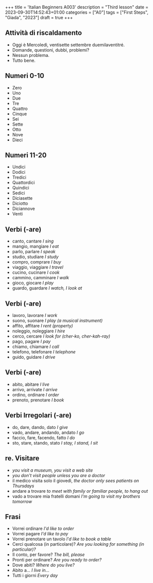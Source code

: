 +++
title = 'Italian Beginners A003'
description = "Third lesson"
date = 2023-09-30T14:52:43+01:00
categories = ["A0"]
tags = ["First Steps", "Giada", "2023"]
draft = true
+++


## Attività di riscaldamento

- Oggi è Mercoledì, ventisette settembre duemilaventitré.
- Domande, questioni, dubbi, problemi?
- Nessun problema.
- Tutto bene.

## Numeri 0-10

- Zero
- Uno
- Due
- Tre
- Quattro
- Cinque
- Sei
- Sette
- Otto
- Nove
- Dieci

## Numeri 11-20

- Undici
- Dodici
- Tredici
- Quattordici
- Quindici
- Sedici
- Diciasette
- Diciotto
- Diciannove
- Venti

## Verbi (-are)

- canto, cantare *I sing*
- mangio, mangiare *I eat*
- parlo, parlare *I speak*
- studio, studiare *I study*
- compro, comprare *I buy*
- viaggio, viaggiare *I travel*
- cucino, cucinare *I cook*
- cammino, camminare *I walk*
- gioco, giocare *I play*
- guardo, guardare *I watch, I look at*

## Verbi (-are)

- lavoro, lavorare *I work*
- suono, suonare *I play (a musical instrument)*
- affito, affitare *I rent (property)*
- noleggio, noleggiare *I hire*
- cerco, cercare *I look for (cher-ko, cher-kah-ray)*
- pago, pagare *I pay*
- chiamo, chiamare *I call*
- telefono, telefonare *I telephone*
- guido, guidare *I drive*

## Verbi (-are)

- abito, abitare *I live*
- arrivo, arrivate *I arrive*
- ordino, ordinare *I order*
- prenoto, prenotare *I book*

## Verbi Irregolari (-are)

- do, dare, dando, dato *I give*
- vado, andare, andando, andato *I go*
- faccio, fare, facendo, fatto *I do*
- sto, stare, stando, stato *I stay, I stand, I sit*

## re. Visitare

- *you visit a museum, you visit a web site*
- *you don't visit people unless you are a doctor*
- il medico visita solo il giovedì, *the doctor only sees patients on Thursdays*
- andare a trovare *to meet with family or familiar people, to hang out*
- vado a trovare mia fratelli domani *I'm going to visit my brothers tomorrow*

## Frasi

- Vorrei ordinare *I'd like to order*
- Vorrei pagare *I'd like to pay*
- Vorrei prenotare un tavolo *I'd like to book a table*
- Cerci qualcosa (in particolare)? *Are you looking for something (in particular)?*
- Il conto, per favore? *The bill, please*
- Pronti per ordinare? *Are you ready to order?*
- Dove abiti? *Where do you live?*
- Abito a... *I live in...*
- Tutti i giorni *Every day*
